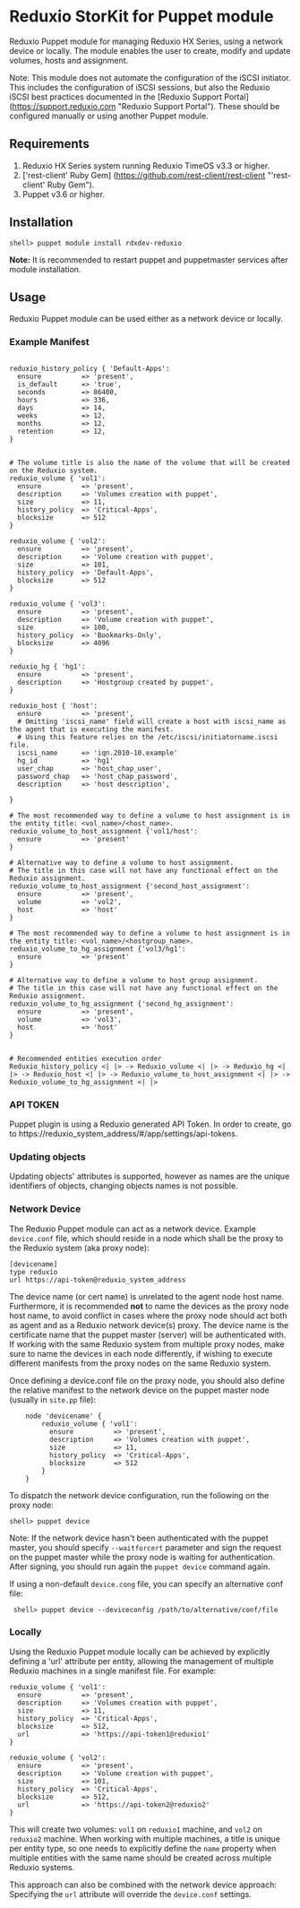 # Reduxio StorKit for Puppet module

Reduxio Puppet module for managing Reduxio HX Series, using a network device or locally. 
The module enables the user to create, modify and update volumes, hosts and assignment. 

Note: This module does not automate the configuration of the iSCSI initiator. This
includes the configuration of iSCSI sessions, but also the Reduxio iSCSI best practices
documented in the [Reduxio Support Portal] (https://support.reduxio.com "Reduxio Support Portal").
These should be configured manually or using another Puppet module.

## Requirements

1. Reduxio HX Series system running Reduxio TimeOS v3.3 or higher.
2. ['rest-client' Ruby Gem] (https://github.com/rest-client/rest-client "'rest-client' Ruby Gem").
3. Puppet v3.6 or higher.

## Installation
    shell> puppet module install rdxdev-reduxio 
    
**Note:** It is recommended to restart puppet and puppetmaster services after module installation. 

## Usage
Reduxio Puppet module can be used either as a network device or locally.

### Example Manifest
```

reduxio_history_policy { 'Default-Apps':
  ensure          => 'present',
  is_default      => 'true',
  seconds         => 86400,
  hours           => 336,
  days            => 14,
  weeks           => 12,
  months          => 12,
  retention       => 12,
}


# The volume title is also the name of the volume that will be created on the Reduxio system.
reduxio_volume { 'vol1':
  ensure          => 'present',
  description     => 'Volumes creation with puppet',
  size            => 11,
  history_policy  => 'Critical-Apps',
  blocksize       => 512
}

reduxio_volume { 'vol2':
  ensure          => 'present',
  description     => 'Volume creation with puppet',
  size            => 101,
  history_policy  => 'Default-Apps',
  blocksize       => 512
}

reduxio_volume { 'vol3':
  ensure          => 'present',
  description     => 'Volume creation with puppet',
  size            => 100,
  history_policy  => 'Bookmarks-Only',
  blocksize       => 4096
}

reduxio_hg { 'hg1':
  ensure          => 'present',
  description     => 'Hostgroup created by puppet',
}

reduxio_host { 'host':
  ensure          => 'present',
  # Omitting 'iscsi_name' field will create a host with iscsi_name as the agent that is executing the manifest.
  # Using this feature relies on the /etc/iscsi/initiatorname.iscsi file.
  iscsi_name      => 'iqn.2010-10.example'
  hg_id           => 'hg1'
  user_chap       => 'host_chap_user',
  password_chap   => 'host_chap_password',
  description     => 'host description',
  
}

# The most recommended way to define a volume to host assignment is in the entity title: <vol_name>/<host_name>.
reduxio_volume_to_host_assignment {'vol1/host':
  ensure          => 'present'
}

# Alternative way to define a volume to host assignment. 
# The title in this case will not have any functional effect on the Reduxio assignment. 
reduxio_volume_to_host_assignment {'second_host_assignment':
  ensure          => 'present',
  volume          => 'vol2',
  host            => 'host'
}

# The most recommended way to define a volume to host assignment is in the entity title: <vol_name>/<hostgroup_name>.
reduxio_volume_to_hg_assignment {'vol3/hg1':
  ensure          => 'present'
}

# Alternative way to define a volume to host group assignment. 
# The title in this case will not have any functional effect on the Reduxio assignment. 
reduxio_volume_to_hg_assignment {'second_hg_assignment':
  ensure          => 'present',
  volume          => 'vol3',
  host            => 'host'
}


# Recommended entities execution order
Reduxio_history_policy <| |> -> Reduxio_volume <| |> -> Reduxio_hg <| |> -> Reduxio_host <| |> -> Reduxio_volume_to_host_assignment <| |> -> Reduxio_volume_to_hg_assignment <| |>

```

### API TOKEN
Puppet plugin is using a Reduxio generated API Token.
In order to create, go to https://reduxio_system_address/#/app/settings/api-tokens.

### Updating objects
Updating objects' attributes is supported, however as names are the unique identifiers of objects, changing objects names is not possible. 

### Network Device
The Reduxio Puppet module can act as a network device. Example `device.conf` file, which should reside in a node which shall
be the proxy to the Reduxio system (aka proxy node):
 
 ```
 [devicename]
 type reduxio
 url https://api-token@reduxio_system_address
```

The device name (or cert name) is unrelated to the agent node host name. Furthermore, it is recommended **not** to name
the devices as the proxy node host name, to avoid conflict in cases where the proxy node should act both as agent 
and as a Reduxio network device(s) proxy. The device name is the certificate name that the puppet master (server) will 
be authenticated with. If working with the same Reduxio system from multiple proxy nodes, make sure to name the devices
in each node differently, if wishing to execute different manifests from the proxy nodes on the same Reduxio system.

Once defining a device.conf file on the proxy node, you should also define the relative manifest to the network device
on the puppet master node (usually in `site.pp` file):

```
    node 'devicename' {
        reduxio_volume { 'vol1':
          ensure          => 'present',
          description     => 'Volumes creation with puppet',
          size            => 11,
          history_policy  => 'Critical-Apps',
          blocksize       => 512
        }
    }
```

To dispatch the network device configuration, run the following on the proxy node:

`shell> puppet device`

Note: If the network device hasn't been authenticated with the puppet master, you should specify `--waitforcert` 
parameter and sign the request on the puppet master while the proxy node is waiting for authentication. 
After signing, you should run again the `puppet device` command again. 

If using a non-default `device.cong` file, you can specify an alternative conf file:

` shell> puppet device --deviceconfig /path/to/alternative/conf/file`

### Locally

Using the Reduxio Puppet module locally can be achieved by explicitly defining a 'url' attribute per entity, allowing
the management of multiple Reduxio machines in a single manifest file. For example:

```
reduxio_volume { 'vol1':
  ensure          => 'present',
  description     => 'Volumes creation with puppet',
  size            => 11,
  history_policy  => 'Critical-Apps',
  blocksize       => 512,
  url             => 'https://api-token1@reduxio1'
}

reduxio_volume { 'vol2':
  ensure          => 'present',
  description     => 'Volume creation with puppet',
  size            => 101,
  history_policy  => 'Critical-Apps',
  blocksize       => 512,
  url             => 'https://api-token2@reduxio2'
}
```

This will create two volumes: `vol1` on `reduxio1` machine, and `vol2` on `reduxio2` machine. When working with multiple
machines, a title is unique per entity type, so one needs to explicitly define the `name` property when multiple entities
with the same name should be created across multiple Reduxio systems. 

This approach can also be combined with the network device approach: Specifying the `url` attribute will override the 
`device.conf` settings.
